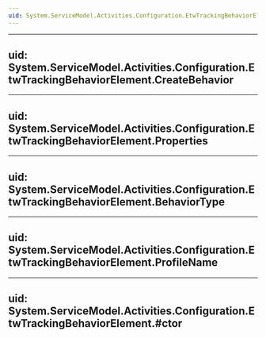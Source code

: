 ```yaml
---
uid: System.ServiceModel.Activities.Configuration.EtwTrackingBehaviorElement
---
```


---
uid: System.ServiceModel.Activities.Configuration.EtwTrackingBehaviorElement.CreateBehavior
---

---
uid: System.ServiceModel.Activities.Configuration.EtwTrackingBehaviorElement.Properties
---

---
uid: System.ServiceModel.Activities.Configuration.EtwTrackingBehaviorElement.BehaviorType
---

---
uid: System.ServiceModel.Activities.Configuration.EtwTrackingBehaviorElement.ProfileName
---

---
uid: System.ServiceModel.Activities.Configuration.EtwTrackingBehaviorElement.#ctor
---
